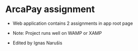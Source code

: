 # ArcaPay assignment


* Web application contains 2 assignments in app root page
* Note: Project runs well on WAMP or XAMP

* Edited by Ignas Narušis
